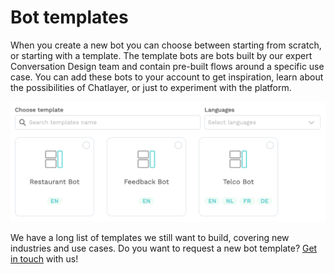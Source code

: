 # Bot templates

When you create a new bot you can choose between starting from scratch, or starting with a template. The template bots are bots built by our expert Conversation Design team and contain pre-built flows around a specific use case. You can add these bots to your account to get inspiration, learn about the possibilities of Chatlayer, or just to experiment with the platform.

![](../.gitbook/assets/image%20%28520%29.png)

We have a long list of templates we still want to build, covering new industries and use cases. Do you want to request a new bot template? [Get in touch](../support/get-in-touch.md) with us!

